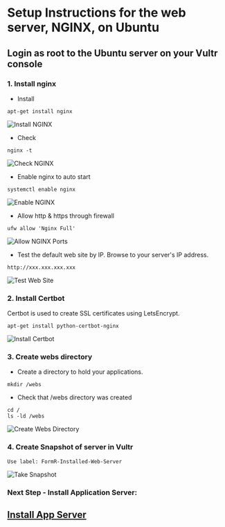 # Setup Instructions for the web server, NGINX, on Ubuntu

## Login as root to the Ubuntu server on your Vultr console

### 1. Install nginx
- Install
```
apt-get install nginx
```

![Install NGINX](./images/fr0303-01_Ubuntu-install-nginx.png "Install NGINX")

- Check
```
nginx -t
```

![Check NGINX](./images/fr0303-02_Ubuntu-check-nginx.png "Check NGINX")

- Enable nginx to auto start
```
systemctl enable nginx
```

![Enable NGINX](./images/fr0303-03_Ubuntu-enable-nginx.png "Enable NGINX")

- Allow http & https through firewall
```
ufw allow 'Nginx Full'
```

![Allow NGINX Ports](./images/fr0303-04_Ubuntu-allow-nginx-ports.png "Allow NGINX Ports")

- Test the default web site by IP. Browse to your server's IP address.
```
http://xxx.xxx.xxx.xxx
```

![Test Web Site](./images/fr0303-05_Ubuntu-test-web-site.png "Test Web Site")

### 2. Install Certbot

Certbot is used to create SSL certificates using LetsEncrypt.

```
apt-get install python-certbot-nginx
```

![Install Certbot](./images/fr0303-06_Ubuntu-install-certbot.png "Install Certbot")


### 3. Create webs directory

- Create a directory to hold your applications.
```
mkdir /webs
```

- Check that /webs directory was created
```
cd /
ls -ld /webs
```

![Create Webs Directory](./images/fr0303-07_Ubuntu-create-webs-directory.png "Create Webs Directory")

### 4. Create Snapshot of server in Vultr
```
Use label: FormR-Installed-Web-Server
```

![Take Snapshot](./images/fr0303-08_Ubuntu-take-snapshot.png "Take Snapshot")


### Next Step - Install Application Server: 

## [Install App Server](../Setup/fr0304_Setup-App-Server-Ubuntu.md)
